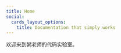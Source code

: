 ```yaml
---
title: Home
social:
  cards_layout_options:
    title: Documentation that simply works
---
```


欢迎来到粥老师的代码实验室。

